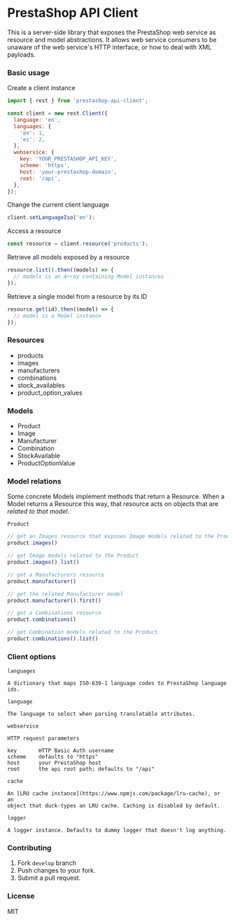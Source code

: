 # PrestaShop API Client

This is a server-side library that exposes the PrestaShop web service
as resource and model abstractions. It allows web service consumers to be
unaware of the web service's HTTP interface, or how to deal with XML payloads.

### Basic usage

Create a client instance

```javascript
import { rest } from 'prestashop-api-client';

const client = new rest.Client({
  language: 'en',
  languages: {
    'en': 1,
    'es': 2,
  },
  webservice: {
    key: 'YOUR_PRESTASHOP_API_KEY',
    scheme: 'https',
    host: 'your-prestashop-domain',
    root: '/api',
  },
});
```

Change the current client language
```javascript
client.setLanguageIso('en');
```

Access a resource
```javascript
const resource = client.resource('products');
```

Retrieve all models exposed by a resource

```javascript
resource.list().then((models) => {
  // models is an Array containing Model instances
});
```

Retrieve a single model from a resource by its ID
```javascript
resource.get(id).then((model) => {
  // model is a Model instance
});
```


### Resources

- products
- images
- manufacturers
- combinations
- stock_availables
- product_option_values

### Models

- Product
- Image
- Manufacturer
- Combination
- StockAvailable
- ProductOptionValue


### Model relations

Some concrete Models implement methods that return a Resource. When a Model
returns a Resource this way, that resource acts on objects that are
*related to that model*. 


`Product`

```javascript
// get an Images resource that exposes Image models related to the Product
product.images()

// get Image models related to the Product
product.images().list()

// get a Manufacturers resource
product.manufacturer()

// get the related Manufacturer model
product.manufacturer().first()

// get a Combinations resource
product.combinations()

// get Combination models related to the Product
product.combinations().list()
```

### Client options

`languages`

    A dictionary that maps ISO-639-1 language codes to PrestaShop language ids.

`language`

    The language to select when parsing translatable attributes.

`webservice`

    HTTP request parameters

    key       HTTP Basic Auth username
    scheme    defaults to "https"
    host      your PrestaShop host
    root      the api root path; defaults to "/api"

`cache`

    An [LRU cache instance](https://www.npmjs.com/package/lru-cache), or an
    object that duck-types an LRU cache. Caching is disabled by default.

`logger`

    A logger instance. Defaults to dummy logger that doesn't log anything.


### Contributing

1. Fork `develop` branch
2. Push changes to your fork.
3. Submit a pull request.


### License

MIT
